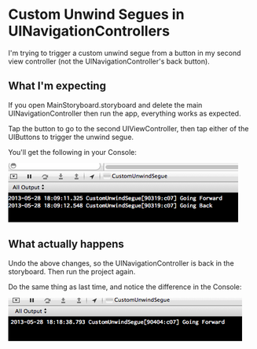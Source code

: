 # Custom Unwind Segues in UINavigationControllers

I'm trying to trigger a custom unwind segue from a button in my second view 
controller (not the UINavigationController's back button).

## What I'm expecting

If you open MainStoryboard.storyboard and delete the main 
UINavigationController then run the app, everything works as expected.

Tap the button to go to the second UIViewController, then tap either
of the UIButtons to trigger the unwind segue.

You'll get the following in your Console:

![./expected.png](./expected.png)

## What actually happens

Undo the above changes, so the UINavigationController is back in the 
storyboard. Then run the project again.

Do the same thing as last time, and notice the difference in the
Console:

![./actual.png](./actual.png)